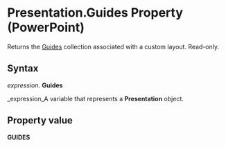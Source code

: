 
# Presentation.Guides Property (PowerPoint)

Returns the  [Guides](http://msdn.microsoft.com/library/923ef616-0670-6ad1-2d9b-f7fe4642185b%28Office.15%29.aspx) collection associated with a custom layout. Read-only.


## Syntax

 _expression_. **Guides**

 _expression_A variable that represents a  **Presentation** object.


## Property value

 **GUIDES**

